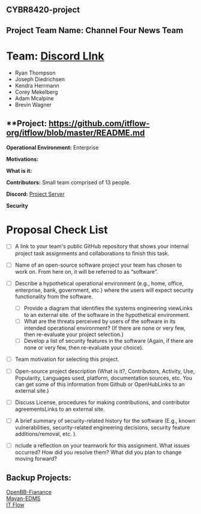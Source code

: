 ## CYBR8420-project

## Project Team Name: Channel Four News Team


#
# Team: [Discord LInk](https://discord.gg/eVmCJA64)
- Ryan Thompson
- Joseph Diedrichsen
- Kendra Herrmann
- Corey Mekelberg
- Adam Mcalpine
- Brevin Wagner

## **Project: https://github.com/itflow-org/itflow/blob/master/README.md

**Operational Environment:** Enterprise

**Motivations:** 

**What is it:** 

**Contributors:** Small team comprised of 13 people. 

**Discord:** [Project Server](https://discord.com/invite/FWnRZdCb)

**Security**


# **Proposal Check List**
- [ ] A link to your team's public GitHub repository that shows your internal project task assignments and collaborations to finish this task.
- [ ] Name of an open-source software project your team has chosen to work on. From here on, it will be referred to as “software”.
- [ ] Describe a hypothetical operational environment (e.g., home, office, enterprise, bank, government, etc.) where the users will expect security functionality from the software.
    - [ ] Provide a diagram that identifies the systems engineering viewLinks to an external site. of the software in the hypothetical environment. 
    - [ ] What are the threats perceived by users of the software in its intended operational environment? (If there are none or very few, then re-evaluate your project selection.)
    - [ ] Develop a list of security features in the software (Again, if there are none or very few, then re-evaluate your choice).
- [ ] Team motivation for selecting this project.
- [ ] Open-source project description (What is it?, Contributors, Activity, Use, Popularity, Languages used, platform, documentation sources, etc. You can get some of this information from Github or OpenHubLinks to an external site.)
- [ ] Discuss License, procedures for making contributions, and contributor agreementsLinks to an external site.
- [ ] A brief summary of security-related history for the software (E.g., known vulnerabilities, security-related engineering decisions, security feature additions/removal, etc. ).
- [ ] nclude a reflection on your teamwork for this assignment. What issues occurred? How did you resolve them? What did you plan to change moving forward? 



## Backup Projects:

[OpenBB-Fianance](https://github.com/OpenBB-finance)\
[Mayan-EDMS](https://github.com/mayan-edms/Mayan-EDMS)\
[IT Flow](https://github.com/itflow-org/itflow)